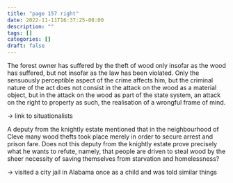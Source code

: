 ```yaml
---
title: "page 157 right"
date: 2022-11-11T16:37:25-08:00
description: ""
tags: []
categories: []
draft: false
---
```


The forest owner has suffered by the theft of wood only insofar as the
wood has suffered, but not insofar as the law has been violated. Only the sensuously perceptible
aspect of the crime affects him, but the criminal nature of the act does not consist in the attack on
the wood as a material object, but in the attack on the wood as part of the state system, an attack on
the right to property as such, the realisation of a wrongful frame of mind.

-> link to situationalists


A deputy from the knightly estate mentioned that in the neighbourhood of Cleve many wood thefts
took place merely in order to secure arrest and prison fare. Does not this deputy from the knightly
estate prove precisely what he wants to refute, namely, that people are driven to steal wood by the
sheer necessity of saving themselves from starvation and homelessness?

-> visited a city jail in Alabama once as a child and was told similar things